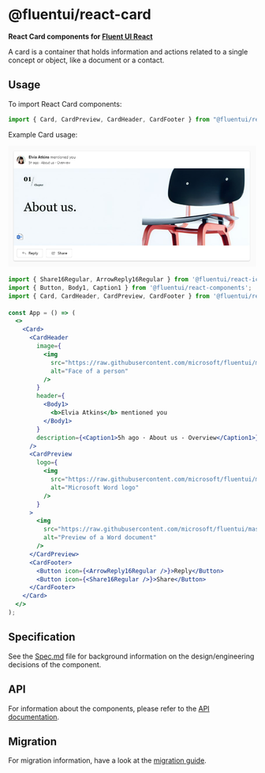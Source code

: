 # @fluentui/react-card

**React Card components for [Fluent UI React](https://react.fluentui.dev)**

A card is a container that holds information and actions related to a single concept or object, like a document or a contact.

## Usage

To import React Card components:

```js
import { Card, CardPreview, CardHeader, CardFooter } from "@fluentui/react-components';
```

Example Card usage:

![example of a Card component in usage](./docs/assets/card-example.png)

```jsx
import { Share16Regular, ArrowReply16Regular } from '@fluentui/react-icons';
import { Button, Body1, Caption1 } from '@fluentui/react-components';
import { Card, CardHeader, CardPreview, CardFooter } from '@fluentui/react-components';

const App = () => (
  <>
    <Card>
      <CardHeader
        image={
          <img
            src="https://raw.githubusercontent.com/microsoft/fluentui/master/packages/react-components/react-card/assets/avatar_elvia.svg"
            alt="Face of a person"
          />
        }
        header={
          <Body1>
            <b>Elvia Atkins</b> mentioned you
          </Body1>
        }
        description={<Caption1>5h ago · About us - Overview</Caption1>}
      />
      <CardPreview
        logo={
          <img
            src="https://raw.githubusercontent.com/microsoft/fluentui/master/packages/react-components/react-card/assets/word_logo.svg"
            alt="Microsoft Word logo"
          />
        }
      >
        <img
          src="https://raw.githubusercontent.com/microsoft/fluentui/master/packages/react-components/react-card/assets/doc_template.png"
          alt="Preview of a Word document"
        />
      </CardPreview>
      <CardFooter>
        <Button icon={<ArrowReply16Regular />}>Reply</Button>
        <Button icon={<Share16Regular />}>Share</Button>
      </CardFooter>
    </Card>
  </>
);
```

## Specification

See the [Spec.md](./Spec.md) file for background information on the design/engineering decisions of the component.

## API

For information about the components, please refer to the [API documentation](https://react.fluentui.dev/?path=/docs/preview-components-card--default).

## Migration

For migration information, have a look at the [migration guide](./MIGRATION.md).
